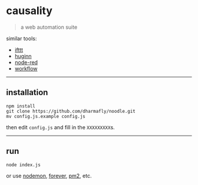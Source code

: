 # causality
> a web automation suite

similar tools:
- [ifttt](https://ifttt.com/)
- [huginn](https://github.com/cantino/huginn)
- [node-red](http://nodered.org/)
- [workflow](https://workflow.is/)

---

## installation

```shell
npm install
git clone https://github.com/dharmafly/noodle.git
mv config.js.example config.js
```

then edit `config.js` and fill in the `XXXXXXXXX`s.

---

## run

```shell
node index.js
```

or use [nodemon](http://nodemon.io/), [forever](https://github.com/foreverjs/forever), [pm2](https://github.com/Unitech/pm2), etc.
